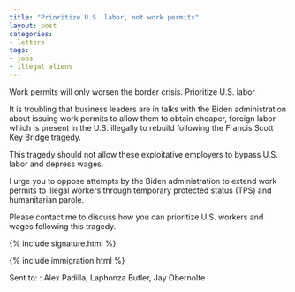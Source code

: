 ```yaml
---
title: "Prioritize U.S. labor, not work permits"
layout: post
categories:
- letters
tags:
- jobs
- illegal aliens
---
```


Work permits will only worsen the border crisis. Prioritize U.S. labor

It is troubling that business leaders are in talks with the Biden administration about issuing work permits to allow them to obtain cheaper, foreign labor which is present in the U.S. illegally to rebuild following the Francis Scott Key Bridge tragedy.

This tragedy should not allow these exploitative employers to bypass U.S. labor and depress wages.

I urge you to oppose attempts by the Biden administration to extend work permits to illegal workers through temporary protected status (TPS) and humanitarian parole.

Please contact me to discuss how you can prioritize U.S. workers and wages following this tragedy.

{% include signature.html %}

{% include immigration.html %}

Sent to:
: Alex Padilla, Laphonza Butler, Jay Obernolte
